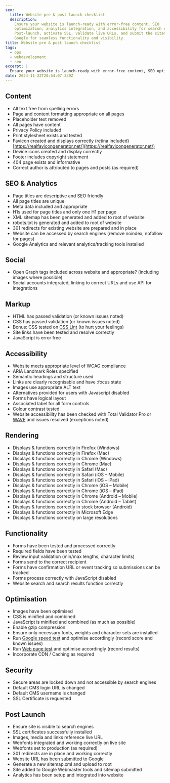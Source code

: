 ```yaml
---
seo:
  title: Website pre & post launch checklist
  description:
    Ensure your website is launch-ready with error-free content, SEO
    optimization, analytics integration, and accessibility for search engines.
    Post-launch, activate SSL, validate live URLs, and submit the sitemap to
    Google for seamless functionality and visibility.
title: Website pre & post launch checklist
tags:
  - ops
  - webdevelopment
  - seo
excerpt: |
  Ensure your website is launch-ready with error-free content, SEO optimization, analytics integration, and accessibility for search engines. Post-launch, activate SSL, validate live URLs, and submit the sitemap to Google for seamless functionality and visibility.
date: 2024-11-22T20:54:07.339Z
---
```


## Content

- All text free from spelling errors
- Page and content formatting appropriate on all pages
- Placeholder text removed
- All pages have content
- Privacy Policy included
- Print stylesheet exists and tested
- Favicon created and displays correctly (retina included)
  [https://realfavicongenerator.net/](https://realfavicongenerator.net/)
- Device icons created and display correctly
- Footer includes copyright statement
- 404 page exists and informative
- Correct author is attributed to pages and posts (as required)

## SEO & Analytics

- Page titles are descriptive and SEO friendly
- All page titles are unique
- Meta data included and appropriate
- H1s used for page titles and only one H1 per page
- XML sitemap has been generated and added to root of website
- robots.txt is generated and added to root of website
- 301 redirects for existing website are prepared and in place
- Website can be accessed by search engines (remove noindex, nofollow for pages)
- Google Analytics and relevant analytics/tracking tools installed

## Social

- Open Graph tags included across website and appropriate? (including images
  where possible)
- Social accounts integrated, linking to correct URLs and use API for
  integrations

## Markup

- HTML has passed validation (or known issues noted)
- CSS has passed validation (or known issues noted)
- Bonus: CSS tested on [CSS Lint](http://csslint.net/) (to hurt your feelings)
- Site links have been tested and resolve correctly
- JavaScript is error free

## Accessibility

- Website meets appropriate level of WCAG compliance
- ARIA Landmark Roles specified
- Semantic headings and structure used
- Links are clearly recognisable and have \:focus state
- Images use appropriate ALT text
- Alternatives provided for users with Javascript disabled
- Forms have logical layout
- Associated label for all form controls
- Colour contrast tested
- Website accessibility has been checked with Total Validator Pro or
  [WAVE](http://wave.webaim.org/) and issues resolved (exceptions noted)

## Rendering

- Displays & functions correctly in Firefox (Windows)
- Displays & functions correctly in Firefox (Mac)
- Displays & functions correctly in Chrome (Windows)
- Displays & functions correctly in Chrome (Mac)
- Displays & functions correctly in Safari (Mac)
- Displays & functions correctly in Safari (iOS – Mobile)
- Displays & functions correctly in Safari (iOS – iPad)
- Displays & functions correctly in Chrome (iOS – Mobile)
- Displays & functions correctly in Chrome (iOS – iPad)
- Displays & functions correctly in Chrome (Android – Mobile)
- Displays & functions correctly in Chrome (Android – Tablet)
- Displays & functions correctly in stock browser (Android)
- Displays & functions correctly in Microsoft Edge
- Displays & functions correctly on large resolutions

## Functionality

- Forms have been tested and processed correctly
- Required fields have been tested
- Review input validation (min/max lengths, character limits)
- Forms send to the correct recipient
- Forms have confirmation URL or event tracking so submissions can be tracked
- Forms process correctly with JavaScript disabled
- Website search and search results function correctly

## Optimisation

- Images have been optimised
- CSS is minified and combined
- JavaScript is minified and combined (as much as possible)
- Enable gzip compression
- Ensure only necessary fonts, weights and character sets are installed
- Run
  [Google speed test](https://developers.google.com/speed/pagespeed/insights/)
  and optimise accordingly (record score and known issues)
- Run [Web page test](http://www.webpagetest.org/) and optimise accordingly
  (record results)
- Incorporate CDN / Caching as required

## Security

- Secure areas are locked down and not accessible by search engines
- Default CMS login URL is changed
- Default CMS username is changed
- SSL Certificate is requested

## Post Launch

- Ensure site is visible to search engines
- SSL certificates successfully installed
- Images, media and links reference live URL
- Webfonts integrated and working correctly on live site
- Webfonts set to production (as required)
- 301 redirects are in place and working correctly
- Website URL has been
  [submitted](https://www.google.com/webmasters/tools/submit-url?pli=1) to
  Google
- Generate a new sitemap.xml and upload to root
- Site added to Google Webmaster tools and sitemap submitted
- Analytics has been setup and integrated into website
